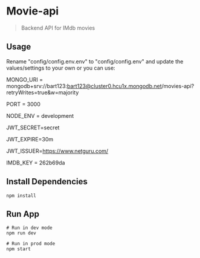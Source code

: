 # Movie-api

> Backend API for IMdb movies

## Usage

Rename "config/config.env.env" to "config/config.env" and update the values/settings to your own or you can use:

MONGO_URI = mongodb+srv://bart123:bart123@cluster0.hcu1x.mongodb.net/movies-api?retryWrites=true&w=majority

PORT = 3000

NODE_ENV = development

JWT_SECRET=secret

JWT_EXPIRE=30m

JWT_ISSUER=https://www.netguru.com/

IMDB_KEY = 262b69da

## Install Dependencies

```
npm install
```

## Run App

```
# Run in dev mode
npm run dev

# Run in prod mode
npm start
```
